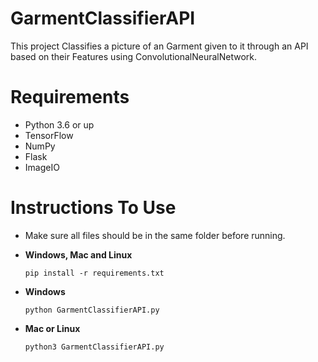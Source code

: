 # GarmentClassifierAPI

This project Classifies a picture of an Garment given to it through an API based on their Features using ConvolutionalNeuralNetwork.

# Requirements

- Python 3.6 or up
- TensorFlow
- NumPy
- Flask
- ImageIO

# Instructions To Use

- Make sure all files should be in the same folder before running.

- **Windows, Mac and Linux**
  ```
  pip install -r requirements.txt
  ```
- **Windows**
  ```
  python GarmentClassifierAPI.py
  ```
- **Mac or Linux**
  ```
  python3 GarmentClassifierAPI.py
  ```
